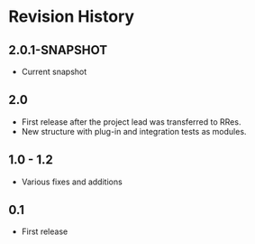 # Revision History

## 2.0.1-SNAPSHOT
* Current snapshot

## 2.0
* First release after the project lead was transferred to RRes.
* New structure with plug-in and integration tests as modules.

## 1.0 - 1.2
* Various fixes and additions

## 0.1
* First release